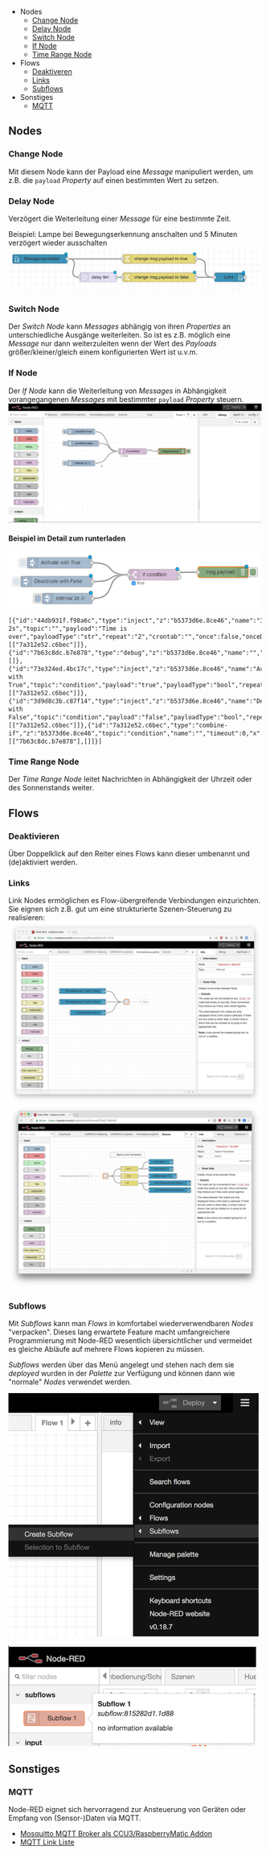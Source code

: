 * Nodes
  * [Change Node](#change-node)
  * [Delay Node](#delay-node)
  * [Switch Node](#switch-node)
  * [If Node](#if-node)
  * [Time Range Node](#time-range)
* Flows
  * [Deaktiveren](#deaktivieren)
  * [Links](#links)
  * [Subflows](#subflows)
* Sonstiges  
  * [MQTT](#mqtt)

## Nodes

### Change Node

Mit diesem Node kann der Payload eine _Message_ manipuliert werden, um z.B. die `payload` _Property_ auf einen bestimmten Wert zu setzen.

### Delay Node

Verzögert die Weiterleitung einer _Message_ für eine bestimmte Zeit.

Beispiel: Lampe bei Bewegungserkennung anschalten und 5 Minuten verzögert wieder ausschalten ![](images/delay-1.png)

### Switch Node

Der _Switch Node_ kann _Messages_ abhängig von ihren _Properties_ an unterschiedliche Ausgänge weiterleiten. So ist es z.B. möglich eine _Message_ nur dann weiterzuleiten wenn der Wert des _Payloads_ größer/kleiner/gleich einem konfigurierten Wert ist u.v.m.

### If Node

Der _If Node_ kann die Weiterleitung von _Messages_ in Abhängigkeit vorangegangenen _Messages_ mit bestimmter `payload` _Property_ steuern. ![](images/if-1.mov.gif)

#### Beispiel im Detail zum runterladen
![if condition zum ausprobieren](https://github.com/drose28357/Pictures/blob/master/RedMatic-Flow-If-Condition.png)

```
[{"id":"44db931f.f98a6c","type":"inject","z":"b5373d6e.8ce46","name":"Interval 2s","topic":"","payload":"Time is over","payloadType":"str","repeat":"2","crontab":"","once":false,"onceDelay":0.1,"x":179,"y":695,"wires":[["7a312e52.c6bec"]]},{"id":"7b63c8dc.b7e878","type":"debug","z":"b5373d6e.8ce46","name":"","active":true,"tosidebar":true,"console":false,"tostatus":false,"complete":"false","x":612,"y":622,"wires":[]},{"id":"73e324ed.4bc17c","type":"inject","z":"b5373d6e.8ce46","name":"Acitvate with True","topic":"condition","payload":"true","payloadType":"bool","repeat":"","crontab":"","once":false,"onceDelay":0.1,"x":157,"y":596,"wires":[["7a312e52.c6bec"]]},{"id":"3d9d8c3b.c87f14","type":"inject","z":"b5373d6e.8ce46","name":"Deactivate with False","topic":"condition","payload":"false","payloadType":"bool","repeat":"","crontab":"","once":false,"onceDelay":0.1,"x":149,"y":648,"wires":[["7a312e52.c6bec"]]},{"id":"7a312e52.c6bec","type":"combine-if","z":"b5373d6e.8ce46","topic":"condition","name":"","timeout":0,"x":419.70001220703125,"y":629,"wires":[["7b63c8dc.b7e878"],[]]}]
```

### Time Range Node

Der _Time Range Node_ leitet Nachrichten in Abhängigkeit der Uhrzeit oder des Sonnenstands weiter. 

## Flows

### Deaktivieren

Über Doppelklick auf den Reiter eines Flows kann dieser umbenannt und (de)aktiviert werden.

### Links

Link Nodes ermöglichen es Flow-übergreifende Verbindungen einzurichten. Sie eignen sich z.B. gut um eine strukturierte Szenen-Steuerung zu realisieren:
![](images/link-1.png)
![](images/link-2.png)

### Subflows

Mit _Subflows_ kann man _Flows_ in komfortabel wiederverwendbaren _Nodes_ "verpacken". Dieses lang erwartete Feature macht umfangreichere Programmierung mit Node-RED wesentlich übersichtlicher und vermeidet es gleiche Abläufe auf mehrere Flows kopieren zu müssen.

_Subflows_ werden über das Menü angelegt und stehen nach dem sie _deployed_ wurden in der _Palette_ zur Verfügung und können dann wie "normale" _Nodes_ verwendet werden.

![](images/subflow-1.png)

![](images/subflow-2.png)

## Sonstiges

### MQTT

Node-RED eignet sich hervorragend zur Ansteuerung von Geräten oder Empfang von (Sensor-)Daten via MQTT.

* [Mosquitto MQTT Broker als CCU3/RaspberryMatic Addon](https://github.com/hobbyquaker/ccu-addon-mosquitto)
* [MQTT Link Liste](https://github.com/hobbyquaker/awesome-mqtt)